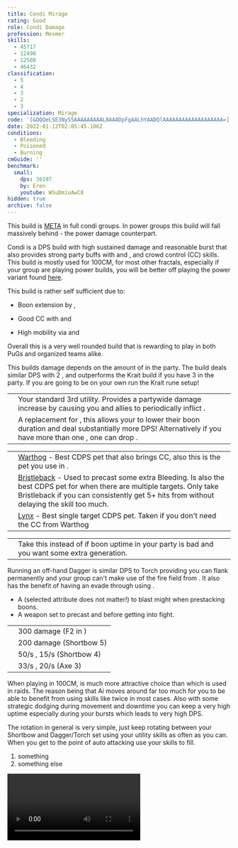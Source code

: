 ```yaml
---
title: Condi Mirage
rating: Good
role: Condi Damage
profession: Mesmer
skills:
  - 45717
  - 12498
  - 12508
  - 46432
classification:
  - 5
  - 4
  - 3
  - 2
  - 3
specialization: Mirage
code: '[&DQQeLSE3Ny55AAAAAAAAAL8AAADpFgAALhYAADQlAAAAAAAAAAAAAAAAAAA=]'
date: 2022-01-12T02:05:45.106Z
conditions:
  - Bleeding
  - Poisoned
  - Burning
cmGuide: ''
benchmark:
  small:
    dps: 36197
    by: Eren
    youtube: WSuDmiuAwC8
hidden: true
archive: false
---
```


<Warning>

This build is [META](/guides/meta-explained) in full condi groups. In power groups this build will fall massively behind <Specialization name="Soulbeast" text="Power Soulbeast"/> - the power damage counterpart.
</Warning>

Condi <Specialization name="Soulbeast"/> is a DPS build with high sustained damage and reasonable burst that also provides strong party buffs with <Skill name="Sun Spirit"/> and <Skill name="One Wolf Pack"/>, and crowd control (CC) skills. This build is mostly used for 100CM, for most other fractals, especially if your group are playing power builds, you will be better off playing the power variant found [here](/builds/ranger/power-soulbeast/).

This build is rather self sufficient due to:

- Boon extension by <Trait name="Essence of speed"/>, <Skill name="We heal as one"/>

- Good CC with <Skill id="46432"/> and <Skill name="Concussion Shot"/>

- High mobility via <Skill name="Instinctive Engage"/> and <Skill name="Quick Shot"/>

Overall this is a very well rounded build that is rewarding to play in both PuGs and organized teams alike.

<Divider text="Equipment"/>

<CharacterWithAr>
<Character title="Krait Runes" gear={{
    "profession": "Ranger",
    "weight": "Light",
    "gear": [
      "Viper",
      "Viper",
      "Viper",
      "Viper",
      "Viper",
      "Viper",
      "Viper",
      "Viper",
      "Viper",
      "Viper",
      "Viper",
      "Viper",
      "Viper",
      "Viper"
    ],
  "attributes": {
    "Health": 17122,
    "Armor": 2361,
    "Power": 2923,
    "Precision": 1976,
    "Toughness": 1243,
    "Vitality": 1120,
    "Ferocity": 150,
    "Condition Damage": 2732,
    "Expertise": 773,
    "Concentration": 243,
    "Healing Power": 0,
    "Agony Resistance": 162,
    "Condition Duration": 0.5153333333333333,
    "Boon Duration": 0.162,
    "Critical Chance": 0.8147619047619048,
    "Critical Damage": 1.6,
    "Bleeding Duration": 0.5,
    "Effective Power": 8223.37864866964,
    "Power DPS": 5037.888113220408,
    "Bleeding Damage": 384.81953999999996,
    "Bleeding Stacks": 55.4,
    "Bleeding DPS": 21319.002515999997,
    "Burning Damage": 862.878375,
    "Burning Stacks": 3.6368,
    "Burning DPS": 3138.1160742,
    "Confusion Damage": 341.298075,
    "Confusion Stacks": 0,
    "Confusion DPS": 0,
    "Poison Damage": 384.04359374999996,
    "Poison Stacks": 25.003,
    "Poison DPS": 9602.241974531249,
    "Torment Damage": 432.1395,
    "Torment Stacks": 0.3030666666666667,
    "Torment DPS": 130.96707780000003,
    "Damage": 39228.21575575165,
    "Effective Health": 80447844.77611941,
    "Survivability": 40898.751792638235,
    "Effective Healing": 390,
    "Healing": 390
  },
    "runeId": 24762,
    "runeName": "Krait",
    "infusions": [
      37130, 37130, 37130, 37130, 37130, 37130, 37130,
      37130, 37130, 37130, 37130, 37130, 37130, 37130,
      37130, 37130, 37130, 37130
    ],
    "weapons": {
      "weapon1MainType": "Short Bow",
      "weapon1MainSigil1": "bursting",
      "weapon1MainSigil2": "earth",
      "weapon2MainType": "Dagger",
      "weapon2MainSigil1": "bursting",
      "weapon2OffType": "Torch",
      "weapon2OffSigil": "earth"
    },
    "consumables": {
      "foodId": 91878,
      "utility": "toxic-focusing-crystal",
      "infusion": "Malign +9 Agony Infusion"
    },
    "skills": {
      "heal": "We Heal as One",
      "utility2": "Sharpening Stone",
      "utility3": "Vulture Stance",
      "elite": "One Wolf Pack"
    }
  }}
/>
<Character title="Afflicted Runes" gear={{
    "profession": "Ranger",
    "weight": "Light",
    "gear": [
      "Viper",
      "Viper",
      "Viper",
      "Viper",
      "Viper",
      "Viper",
      "Viper",
      "Viper",
      "Viper",
      "Viper",
      "Viper",
      "Viper",
      "Viper",
      "Viper"
    ],
  "attributes": {
    "Health": 17122,
    "Armor": 2361,
    "Power": 2923,
    "Precision": 1976,
    "Toughness": 1243,
    "Vitality": 1120,
    "Ferocity": 150,
    "Condition Damage": 2613,
    "Expertise": 893,
    "Concentration": 243,
    "Healing Power": 0,
    "Agony Resistance": 162,
    "Condition Duration": 0.7953333333333332,
    "Boon Duration": 0.162,
    "Critical Chance": 0.8147619047619048,
    "Critical Damage": 1.6,
    "Bleeding Duration": 0.2,
    "Poison Duration": 0.1,
    "Effective Power": 8223.37864866964,
    "Power DPS": 5037.888113220408,
    "Bleeding Damage": 355.17999125,
    "Bleeding Stacks": 55.270733333333325,
    "Bleeding DPS": 19631.058581714413,
    "Burning Damage": 800.6724062499999,
    "Burning Stacks": 4.3088,
    "Burning DPS": 3449.937264049999,
    "Confusion Damage": 315.32614375,
    "Confusion Stacks": 0,
    "Confusion DPS": 0,
    "Poison Damage": 355.2884375,
    "Poison Stacks": 31.273,
    "Poison DPS": 11110.935305937499,
    "Torment Damage": 398.7864374999999,
    "Torment Stacks": 0.35906666666666665,
    "Torment DPS": 143.19091682499996,
    "Damage": 39373.01018174732,
    "Effective Health": 80447844.77611941,
    "Survivability": 40898.751792638235,
    "Effective Healing": 390,
    "Healing": 390
  },
    "runeId": 24687,
    "runeName": "Afflicted",
    "infusions": [
      86113, 86113, 86113, 86113, 86113, 86113, 86113,
      86113, 86113, 86113, 86113, 86113, 86113, 86113,
      86113, 86113, 86113, 86113
    ],
    "weapons": {
      "weapon1MainType": "Short Bow",
      "weapon1MainSigil1": "malice",
      "weapon1MainSigil2": "earth",
      "weapon2MainType": "Dagger",
      "weapon2MainSigil1": "malice",
      "weapon2OffType": "Torch",
      "weapon2OffSigil": "earth"
    },
    "consumables": {
      "foodId": 91876,
      "utility": "tuning-Icicle",
      "infusion": "Spiteful +9 Agony Infusion"
    },
    "skills": {
      "heal": "We Heal as One",
      "utility2": "Sharpening Stone",
      "utility3": "Vulture Stance",
      "elite": "One Wolf Pack"
    }
}}>
This builds damage depends on the amount of <Specialization name="Soulbeast" text="Condi Soulbeasts"/> in the party. The build deals similar DPS with 2 <Specialization name="Soulbeast" text="Condi Soulbeasts"/>, and outperforms the Krait build if you have 3 <Specialization name="Soulbeast" text="Condi Soulbeasts"/> in the party. If you are going to be on your own run the Krait rune setup!

</Character> 
</CharacterWithAr>

<Divider text="Build"/>

<Grid>
<GridItem sm="7">
<Traits traits1Id="33" traits1="Wilderness Survival" traits1SelectedIds="1099,1101,1701" traits2Id="30" traits2="Skirmishing" traits2SelectedIds="1069,1846,1912" traits3Id="55" traits3="Soulbeast" traits3SelectedIds="2071,2161,2128"/>
</GridItem>

<GridItem sm="5">
<Card title="Situational Skills">

|                                                   |                                                                                                                                                                                                                                                                                     |
| ------------------------------------------------- | ----------------------------------------------------------------------------------------------------------------------------------------------------------------------------------------------------------------------------------------------------------------------------------- |
| <Skill name="Sun Spirit" size="big" disableText/> | Your standard 3rd utility. Provides a partywide damage increase by causing you and allies to periodically inflict <Condition name="Burning"/>.                                                                                                                                      |
| <Skill name="Moa Stance" size="big" disableText/> | A replacement for <Skill name="Sun Spirit"/>, this allows your <Specialization name="Renegade"/> to lower their boon duration and deal substantially more DPS! Alternatively if you have more than one <Specialization name="Soulbeast"/>, one can drop <Skill name="Sun Spirit"/>. |

</Card>
<Card title="Pets">

|                                            |                                                                                                                                                                                                                                                                                                               |
| ------------------------------------------ | ------------------------------------------------------------------------------------------------------------------------------------------------------------------------------------------------------------------------------------------------------------------------------------------------------------- |
| <Skill id="46432" size="big" disableText/> | [Warthog](https://wiki.guildwars2.com/wiki/Juvenile_Warthog) - Best CDPS pet that also brings CC, also this is the pet you use in <Skill id="42944"/>.                                                                                                                                                        |
| <Skill id="45479" size="big" disableText/> | [Bristleback](https://wiki.guildwars2.com/wiki/Juvenile_Bristleback) - Used to precast some extra Bleeding. Is also the best CDPS pet for when there are multiple targets. Only take Bristleback if you can consistently get 5+ hits from <Skill name="Rain of Spikes"/> without delaying the skill too much. |
| <Skill id="44514" size="big" disableText/> | [Lynx](https://wiki.guildwars2.com/wiki/Juvenile_Lynx) - Best single target CDPS pet. Taken if you don't need the CC from Warthog                                                                                                                                                                             |

</Card>
</GridItem>
</Grid>

<Divider text="Further information"/>

<Grid>
<GridItem sm="7">
<Card title="Situational Traits">

|                                                         |                                                                                                                                |
| ------------------------------------------------------- | ------------------------------------------------------------------------------------------------------------------------------ |
| <Trait name="Essence of Speed" size="big" disableText/> | Take this instead of <Trait name="Predators Cunning"/> if boon uptime in your party is bad and you want some extra generation. |

</Card>

<Card title="Off-hand Dagger">
Running an off-hand Dagger is similar DPS to Torch providing you can flank permanently and your group can't make use of the fire field from <Skill name="Bonfire"/>. It also has the benefit of having an evade through using <Skill id="12478"/>.
</Card>
<Card title="Swap Weapons">

- A <Item id="75325"/> (selected attribute does not matter!) to blast might when prestacking boons.
- A weapon set to precast <Item id="24609"/> and <Item id="24599"/> before getting into fight.

</Card>
</GridItem>

<GridItem sm="5">

<Card title="Defiance Bar Damage">

|                                            |                                                                                   |
| ------------------------------------------ | --------------------------------------------------------------------------------- |
| <Skill id="46432" size="big" disableText/> | 300 damage (F2 in <Skill id="42944"/>)                                            |
| <Skill id="12508" size="big" disableText/> | 200 damage (Shortbow 5)                                                           |
| <Skill id="12507" size="big" disableText/> | 50/s <Condition name="Immobile"/>, 15/s <Condition name="Crippled"/> (Shortbow 4) |
| <Skill id="12490" size="big" disableText/> | 33/s <Condition name="Chilled"/>, 20/s <Condition name="Weakness"/> (Axe 3)       |

</Card>
</GridItem>
</Grid>

<Divider text="Rotation / Skill usage"/>

<Grid>
<GridItem sm="6">
<Card title="Information">

When playing <Specialization name="Soulbeast" text="Condi Soulbeast"/> in 100CM, <Trait name="Light on your Feet"/> is much more attractive choice than <Trait name="Quickdraw"/> which is used in raids. The reason being that Ai moves around far too much for you to be able to benefit from using skills like <Skill name="Bonfire"/> twice in most cases. Also with some strategic dodging during movement and downtime you can keep a very high <Trait name="Light on your Feet"/> uptime especially during your bursts which leads to very high DPS.

The rotation in general is very simple, just keep rotating between your Shortbow and Dagger/Torch set using your utility skills as often as you can. When you get to the point of auto attacking use your <Skill id="42944"/> skills to fill.
</Card>
<Card title="Shortbow Golem Rotation">

1. something
2. something else

</Card>
</GridItem>

<GridItem sm="6">
<Card title="Shortbow Golem Rotation">

<Video youtube="iKKWM4F3ayg" caption="by Eren"/>
</Card>

<Card title="Precasting">

</Card>

</GridItem>
</Grid>
